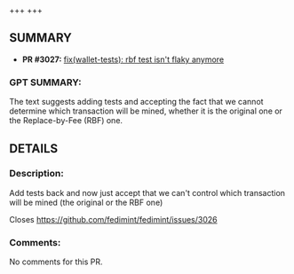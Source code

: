 +++
+++
## SUMMARY
- **PR #3027:** [fix(wallet-tests): rbf test isn't flaky anymore](https://github.com/fedimint/fedimint/pull/3027)

### GPT SUMMARY:
The text suggests adding tests and accepting the fact that we cannot determine which transaction will be mined, whether it is the original one or the Replace-by-Fee (RBF) one.

## DETAILS
### Description:
Add tests back and now just accept that we can't control which transaction will be mined (the original or the RBF one)

Closes https://github.com/fedimint/fedimint/issues/3026

### Comments:
No comments for this PR.

